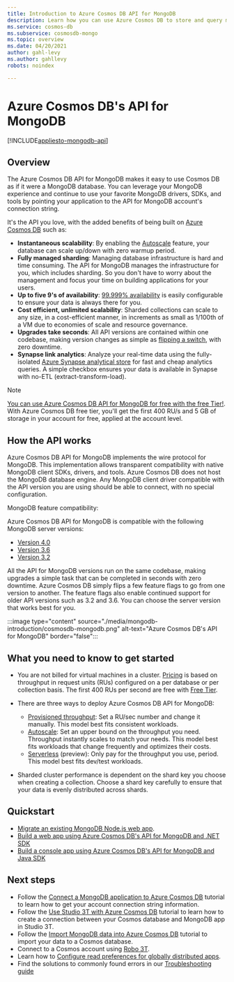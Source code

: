 ```yaml
---
title: Introduction to Azure Cosmos DB API for MongoDB
description: Learn how you can use Azure Cosmos DB to store and query massive amounts of data using Azure Cosmos DB's API for MongoDB.
ms.service: cosmos-db
ms.subservice: cosmosdb-mongo
ms.topic: overview
ms.date: 04/20/2021
author: gahl-levy
ms.author: gahllevy
robots: noindex

---
```

# Azure Cosmos DB's API for MongoDB
[!INCLUDE[appliesto-mongodb-api](includes/appliesto-mongodb-api.md)]

## Overview
The Azure Cosmos DB API for MongoDB makes it easy to use Cosmos DB as if it were a MongoDB database. You can leverage your MongoDB experience and continue to use your favorite MongoDB drivers, SDKs, and tools by pointing your application to the API for MongoDB account's connection string.

It's the API you love, with the added benefits of being built on [Azure Cosmos DB](introduction.md) such as:

* **Instantaneous scalability**: By enabling the [Autoscale](provision-throughput-autoscale.md) feature, your database can scale up/down with zero warmup period. 
* **Fully managed sharding**: Managing database infrastructure is hard and time consuming. The API for MongoDB manages the infrastructure for you, which includes sharding. So you don't have to worry about the management and focus your time on building applications for your users.
* **Up to five 9's of availability**: [99.999% availability](high-availability.md) is easily configurable to ensure your data is always there for you.  
* **Cost efficient, unlimited scalability**: Sharded collections can scale to any size, in a cost-efficient manner, in increments as small as 1/100th of a VM due to economies of scale and resource governance.
* **Upgrades take seconds**: All API versions are contained within one codebase, making version changes as simple as [flipping a switch](mongodb-version-upgrade.md), with zero downtime.
* **Synapse link analytics**: Analyze your real-time data using the fully-isolated [Azure Synapse analytical store](synapse-link.md) for fast and cheap analytics queries. A simple checkbox ensures your data is available in Synapse with no-ETL (extract-transform-load).

> [!NOTE]
> [You can use Azure Cosmos DB API for MongoDB for free with the free Tier!](how-pricing-works.md). With Azure Cosmos DB free tier, you'll get the first 400 RU/s and 5 GB of storage in your account for free, applied at the account level.


## How the API works

Azure Cosmos DB API for MongoDB implements the wire protocol for MongoDB. This implementation allows transparent compatibility with native MongoDB client SDKs, drivers, and tools. Azure Cosmos DB does not host the MongoDB database engine. Any MongoDB client driver compatible with the API version you are using should be able to connect, with no special configuration.

MongoDB feature compatibility:

Azure Cosmos DB API for MongoDB is compatible with the following MongoDB server versions:
- [Version 4.0](mongodb-feature-support-40.md)
- [Version 3.6](mongodb-feature-support-36.md)
- [Version 3.2](mongodb-feature-support.md)

All the API for MongoDB versions run on the same codebase, making upgrades a simple task that can be completed in seconds with zero downtime. Azure Cosmos DB simply flips a few feature flags to go from one version to another.  The feature flags also enable continued support for older API versions such as 3.2 and 3.6. You can choose the server version that works best for you.

:::image type="content" source="./media/mongodb-introduction/cosmosdb-mongodb.png" alt-text="Azure Cosmos DB's API for MongoDB" border="false":::

## What you need to know to get started

* You are not billed for virtual machines in a cluster. [Pricing](how-pricing-works.md) is based on throughput in request units (RUs) configured on a per database or per collection basis. The first 400 RUs per second are free with [Free Tier](how-pricing-works.md).

* There are three ways to deploy Azure Cosmos DB API for MongoDB:
     * [Provisioned throughput](set-throughput.md): Set a RU/sec number and change it manually. This model best fits consistent workloads.
     * [Autoscale](provision-throughput-autoscale.md): Set an upper bound on the throughput you need. Throughput instantly scales to match your needs. This model best fits workloads that change frequently and optimizes their costs.
     * [Serverless](serverless.md) (preview): Only pay for the throughput you use, period. This model best fits dev/test workloads. 

* Sharded cluster performance is dependent on the shard key you choose when creating a collection. Choose a shard key carefully to ensure that your data is evenly distributed across shards.

## Quickstart

* [Migrate an existing MongoDB Node.js web app](create-mongodb-nodejs.md).
* [Build a web app using Azure Cosmos DB's API for MongoDB and .NET SDK](create-mongodb-dotnet.md)
* [Build a console app using Azure Cosmos DB's API for MongoDB and Java SDK](create-mongodb-java.md)

## Next steps

* Follow the [Connect a MongoDB application to Azure Cosmos DB](connect-mongodb-account.md) tutorial to learn how to get your account connection string information.
* Follow the [Use Studio 3T with Azure Cosmos DB](mongodb-mongochef.md) tutorial to learn how to create a connection between your Cosmos database and MongoDB app in Studio 3T.
* Follow the [Import MongoDB data into Azure Cosmos DB](../dms/tutorial-mongodb-cosmos-db.md?toc=%2fazure%2fcosmos-db%2ftoc.json%253ftoc%253d%2fazure%2fcosmos-db%2ftoc.json) tutorial to import your data to a Cosmos database.
* Connect to a Cosmos account using [Robo 3T](mongodb-robomongo.md).
* Learn how to [Configure read preferences for globally distributed apps](../cosmos-db/tutorial-global-distribution-mongodb.md).
* Find the solutions to commonly found errors in our [Troubleshooting guide](mongodb-troubleshoot.md)